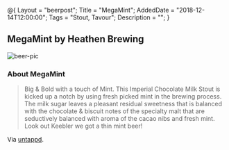 @{ 
 Layout = "beerpost"; 
 Title = "MegaMint"; 
 AddedDate = "2018-12-14T12:00:00"; 
 Tags = "Stout, Tavour"; 
 Description = ""; 
 } 
 

## MegaMint by Heathen Brewing

![beer-pic]

### About MegaMint

> Big & Bold with a touch of Mint. This Imperial Chocolate Milk Stout is kicked up a notch by using fresh picked mint in the brewing process. The milk sugar leaves a pleasant residual sweetness that is balanced with the chocolate & biscuit notes of the specialty malt that are seductively balanced with aroma of the cacao nibs and fresh mint. Look out Keebler we got a thin mint beer!

Via [untappd][untappd-url].

[untappd-url]: <https://untappd.com/b/heathen-brewing-megamint/1244511>
[beer-pic]: https://jasonpowley.com/assets/img/2018-12-14-megamint.jpeg "MegaMint by Heathen Brewing"
